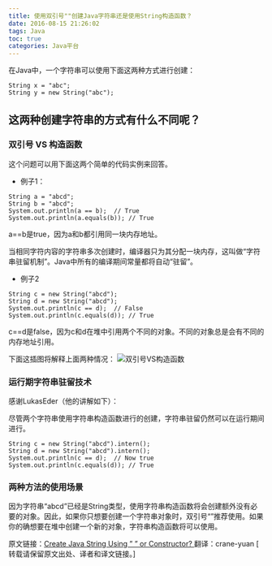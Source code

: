 ```yaml
---
title: 使用双引号""创建Java字符串还是使用String构造函数？
date: 2016-08-15 21:26:02
tags: Java
toc: true
categories: Java平台
---
```


在Java中，一个字符串可以使用下面这两种方式进行创建：

```
String x = "abc";
String y = new String("abc");
```

## 这两种创建字符串的方式有什么不同呢？

### 双引号 VS 构造函数

这个问题可以用下面这两个简单的代码实例来回答。

- 例子1：

```
String a = "abcd";
String b = "abcd";
System.out.println(a == b);  // True
System.out.println(a.equals(b)); // True
```
a==b是true，因为a和b都引用同一块内存地址。

当相同字符内容的字符串多次创建时，编译器只为其分配一块内存，这叫做“字符串驻留机制”。Java中所有的编译期间常量都将自动“驻留”。

<!--more-->

- 例子2

```
String c = new String("abcd");
String d = new String("abcd");
System.out.println(c == d);  // False
System.out.println(c.equals(d)); // True
```
c==d是false，因为c和d在堆中引用两个不同的对象。不同的对象总是会有不同的内存地址引用。

下面这插图将解释上面两种情况：
![双引号VS构造函数](http://img.blog.csdn.net/20160815210050342)

### 运行期字符串驻留技术

感谢LukasEder（他的讲解如下）：

尽管两个字符串使用字符串构造函数进行的创建，字符串驻留仍然可以在运行期间进行。

```
String c = new String("abcd").intern();
String d = new String("abcd").intern();
System.out.println(c == d);  // Now true
System.out.println(c.equals(d)); // True
```

### 两种方法的使用场景

因为字符串“abcd”已经是String类型，使用字符串构造函数将会创建额外没有必要的对象。因此，如果你只想要创建一个字符串对象时，双引号“”推荐使用。如果你的确想要在堆中创建一个新的对象，字符串构造函数将可以使用。

原文链接：[Create Java String Using ” ” or Constructor? ](http://www.programcreek.com/2014/03/create-java-string-by-double-quotes-vs-by-constructor/)
翻译：crane-yuan
[ 转载请保留原文出处、译者和译文链接。]
